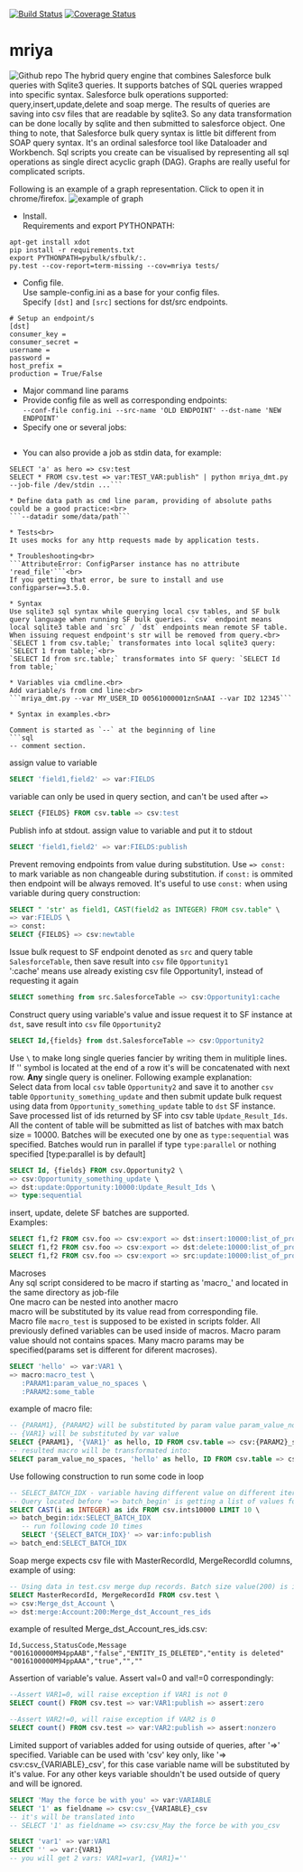 [![Build Status](https://travis-ci.org/YaroslavLitvinov/mriya.svg?branch=master)](https://travis-ci.org/YaroslavLitvinov/mriya)
[![Coverage Status](https://coveralls.io/repos/github/YaroslavLitvinov/mriya/badge.svg?branch=master)](https://coveralls.io/github/YaroslavLitvinov/mriya?branch=master)

# mriya
![Github repo](https://github.com/YaroslavLitvinov/mriya)
The hybrid query engine that combines Salesforce bulk queries with
Sqlite3 queries. It supports batches of SQL queries wrapped into
specific syntax. Salesforce bulk operations supported:
query,insert,update,delete and soap merge. The results of queries are saving into
csv files that are readable by sqlite3. So any data transformation can
be done locally by sqlite and then submitted to salesforce object. One
thing to note, that Salesforce bulk query syntax is little bit
different from SOAP query syntax. It's an ordinal salesforce tool like
Dataloader and Workbench. Sql scripts you create can be visualised by
representing all sql operations as single direct acyclic graph (DAG).
Graphs are really useful for complicated scripts.

Following is an example of a graph representation. Click to open it in chrome/firefox.
![example of graph](https://rawgit.com/YaroslavLitvinov/mriya/master/readme/graph.svg)

* Install.<br>Requirements and export PYTHONPATH:
```
apt-get install xdot
pip install -r requirements.txt
export PYTHONPATH=pybulk/sfbulk/:.
py.test --cov-report=term-missing --cov=mriya tests/
```
* Config file.<br>
Use sample-config.ini as a base for your config files.<br>
Specify `[dst]` and `[src]` sections for dst/src endpoints.
```
# Setup an endpoint/s 
[dst]
consumer_key = 
consumer_secret = 
username = 
password = 
host_prefix = 
production = True/False
```
* Major command line params
* Provide config file as well as corresponding endpoints:<br>
```--conf-file config.ini --src-name 'OLD ENDPOINT' --dst-name 'NEW ENDPOINT'```
* Specify one or several jobs:<br>
```--job path/to/some_file1.sql --job path/to/some_file2.sql
```
* You can also provide a job as stdin data, for example:<br>
```echo "
SELECT 'a' as hero => csv:test
SELECT * FROM csv.test => var:TEST_VAR:publish" | python mriya_dmt.py --job-file /dev/stdin ...```

* Define data path as cmd line param, providing of absolute paths could be a good practice:<br>
```--datadir some/data/path```

* Tests<br>
It uses mocks for any http requests made by application tests.

* Troubleshooting<br>
```AttributeError: ConfigParser instance has no attribute 'read_file'```<br>
If you getting that error, be sure to install and use configparser==3.5.0.

* Syntax
Use sqlite3 sql syntax while querying local csv tables, and SF bulk query language when running SF bulk queries. `csv` endpoint means local sqlite3 table and `src` / `dst` endpoints mean remote SF table. When issuing request endpoint's str will be removed from query.<br>
`SELECT 1 from csv.table;` transformates into local sqlite3 query: `SELECT 1 from table;`<br>
`SELECT Id from src.table;` transformates into SF query: `SELECT Id from table;`

* Variables via cmdline.<br>
Add variable/s from cmd line:<br>
```mriya_dmt.py --var MY_USER_ID 00561000001znSnAAI --var ID2 12345```

* Syntax in examples.<br>

Comment is started as `--` at the beginning of line
```sql
-- comment section. 
```

assign value to variable
```sql
SELECT 'field1,field2' => var:FIELDS
```

variable can only be used in query section, and can't be used after `=>`
```sql
SELECT {FIELDS} FROM csv.table => csv:test
```

Publish info at stdout. assign value to variable and put it to stdout
```sql
SELECT 'field1,field2' => var:FIELDS:publish
```

Prevent removing endpoints from value during substitution. Use `=> const:` to mark variable as non changeable during substitution. if `const:` is ommited then endpoint will be always removed. It's useful to use `const:` when using variable during query construction:
```sql
SELECT " 'str' as field1, CAST(field2 as INTEGER) FROM csv.table" \
=> var:FIELDS \
=> const:
SELECT {FIELDS} => csv:newtable
```

Issue bulk request to SF endpoint denoted as `src` and query table `SalesforceTable`, then save result into `csv` file `Opportunity1`<br>
':cache' means use already existing csv file Opportunity1, instead of requesting it again
```sql
SELECT something from src.SalesforceTable => csv:Opportunity1:cache
```

Construct query using variable's value and issue request it to SF instance at `dst`, save result into `csv` file `Opportunity2`
```sql
SELECT Id,{fields} from dst.SalesforceTable => csv:Opportunity2
```

Use `\` to make long single queries fancier by writing them in mulitiple lines. If '\' symbol is located at the end of a row it's will be concatenated with next row. **Any** single query is oneliner.
Following example explanation:<br>
Select data from local `csv` table `Opportunity2` and save it to another `csv` table `Opportunity_something_update` and then submit update bulk request using data from `Opportunity_something_update` table to `dst` SF instance. Save processed list of ids returned by SF into csv table `Update_Result_Ids`. All the content of table will be submitted as list of batches with max batch size = 10000. Batches will be executed one by one as `type:sequential` was specified. Batches would run in parallel if type `type:parallel` or nothing specified [type:parallel is by default]
```sql
SELECT Id, {fields} FROM csv.Opportunity2 \
=> csv:Opportunity_something_update \
=> dst:update:Opportunity:10000:Update_Result_Ids \
=> type:sequential
```

insert, update, delete SF batches are supported.<br>
Examples:
```sql
SELECT f1,f2 FROM csv.foo => csv:export => dst:insert:10000:list_of_processed_ids_errors
SELECT f1,f2 FROM csv.foo => csv:export => dst:delete:10000:list_of_processed_ids_errors
SELECT f1,f2 FROM csv.foo => csv:export => src:update:10000:list_of_processed_ids_errors
```

Macroses<br>
Any sql script considered to be macro if starting as 'macro_' and located in the same directory as job-file<br>
One macro can be nested into another macro<br>
macro will be substituted by its value read from corresponding file.<br>
Macro file `macro_test` is supposed to be existed in scripts folder. All previously defined variables can be used inside of macros. Macro param value should not contains spaces. Many macro params may be specified(params set is different for diferent macroses).
```sql
SELECT 'hello' => var:VAR1 \
=> macro:macro_test \
   :PARAM1:param_value_no_spaces \
   :PARAM2:some_table
```

example of macro file:
```sql
-- {PARAM1}, {PARAM2} will be substituted by param value param_value_no_spaces
-- {VAR1} will be substituted by var value
SELECT {PARAM1}, '{VAR1}' as hello, ID FROM csv.table => csv:{PARAM2}_some_string
-- resulted macro will be transformated into:
SELECT param_value_no_spaces, 'hello' as hello, ID FROM csv.table => csv:some_table_some_string
```

Use following construction to run some code in loop
```sql
-- SELECT_BATCH_IDX - variable having different value on different iterations
-- Query located before '=> batch_begin' is getting a list of values for loop
SELECT CAST(i as INTEGER) as idx FROM csv.ints10000 LIMIT 10 \
=> batch_begin:idx:SELECT_BATCH_IDX
   -- run following code 10 times
   SELECT '{SELECT_BATCH_IDX}' => var:info:publish
=> batch_end:SELECT_BATCH_IDX
```

Soap merge expects csv file with MasterRecordId, MergeRecordId columns, example of using:
```sql
-- Using data in test.csv merge dup records. Batch size value(200) is ignored
SELECT MasterRecordId, MergeRecordId FROM csv.test \
=> csv:Merge_dst_Account \
=> dst:merge:Account:200:Merge_dst_Account_res_ids
```

example of resulted Merge_dst_Account_res_ids.csv:
```csv
Id,Success,StatusCode,Message
"0016100000M94ppAAB","false","ENTITY_IS_DELETED","entity is deleted"
"0016100000M94ppAAA","true","",""
```

Assertion of variable's value. Assert val=0 and val!=0 correspondingly:
```sql
--Assert VAR1=0, will raise exception if VAR1 is not 0
SELECT count() FROM csv.test => var:VAR1:publish => assert:zero

--Assert VAR2!=0, will raise exception if VAR2 is 0
SELECT count() FROM csv.test => var:VAR2:publish => assert:nonzero
```

Limited support of variables added for using outside of queries, after '=>' specified.
Variable can be used with 'csv' key only, like '=> csv:csv_{VARIABLE}_csv', for this case
variable name will be substituted by it's value.
For any other keys variable shouldn't be used outside of query and will be ignored.
```sql
SELECT 'May the force be with you' => var:VARIABLE
SELECT '1' as fieldname => csv:csv_{VARIABLE}_csv
-- it's will be translated into
-- SELECT '1' as fieldname => csv:csv_May the force be with you_csv

SELECT 'var1' => var:VAR1
SELECT '' => var:{VAR1}
-- you will get 2 vars: VAR1=var1, {VAR1}=''
```

